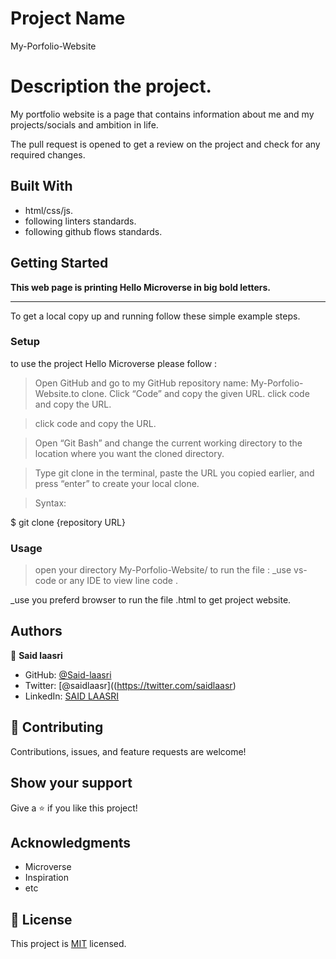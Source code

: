 # Project Name
 My-Porfolio-Website





# Description the project.

My portfolio website is a page that contains information about me and my projects/socials and ambition in life.


The pull request is opened to get a review on the project and check for any required changes.

## Built With

- html/css/js.
- following linters standards.
- following github flows standards.


## Getting Started

**This web page is printing Hello Microverse in big bold letters.**

****************************************************
To get a local copy up and running follow these simple example steps.




### Setup

to use the project Hello Microverse please follow :
 >Open GitHub and go to my GitHub repository name: My-Porfolio-Website.to clone.
 >Click “Code” and copy the given URL.
 >click code and copy the URL.

 >click code and copy the URL.

 >Open “Git Bash” and change the current working directory to the location where you want the cloned directory.

 >Type git clone in the terminal, paste the URL you copied earlier, and press “enter” to create your local clone.

 >Syntax:

  $ git clone {repository URL}

### Usage

>open your directory My-Porfolio-Website/
to run the file :
_use vs-code or any IDE  to view line code .

_use you preferd browser to run the file .html to get project website.



## Authors

👤 **Said laasri**

- GitHub: [@Said-laasri](https://github.com/Said-laasri)
- Twitter: [@saidlaasr]((https://twitter.com/saidlaasr)
- LinkedIn: [SAID LAASRI](https://www.linkedin.com/in/said-laasri-8a4367172/)


## 🤝 Contributing

Contributions, issues, and feature requests are welcome!


## Show your support

Give a ⭐️ if you like this project!

## Acknowledgments

- Microverse
- Inspiration
- etc

## 📝 License

This project is [MIT](./MIT.md) licensed.
